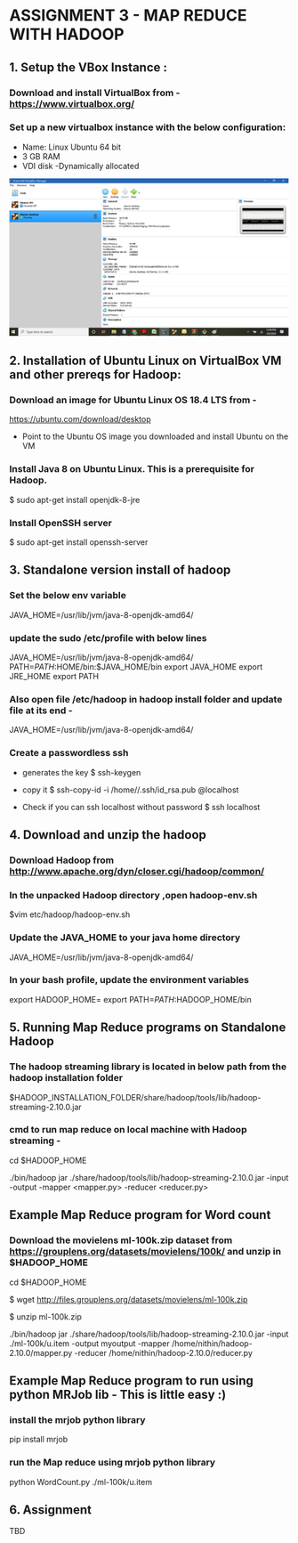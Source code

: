 #                                                ASSIGNMENT 3 -   MAP REDUCE WITH HADOOP 

## 1. Setup the VBox Instance :


### Download and install VirtualBox from - https://www.virtualbox.org/


### Set up a new virtualbox instance with the below configuration:

* Name: Linux Ubuntu 64 bit 
* 3 GB RAM 
* VDI disk -Dynamically allocated 

![UbuntuVM](https://github.com/vu-bigdata-2020/example-notebooks/blob/master/infrastructure/VM-installation.png)

## 2. Installation of Ubuntu Linux on VirtualBox VM and other prereqs for Hadoop:

### Download an image for Ubuntu Linux OS 18.4 LTS from -
https://ubuntu.com/download/desktop

* Point to the Ubuntu OS image you downloaded and install Ubuntu on the VM 


### Install Java 8 on Ubuntu Linux. This is a prerequisite for Hadoop.

$ sudo apt-get install openjdk-8-jre


### Install OpenSSH server

$ sudo apt-get install openssh-server 


## 3. Standalone version install of hadoop 

### Set the below env variable

JAVA_HOME=/usr/lib/jvm/java-8-openjdk-amd64/

### update the sudo /etc/profile with below lines

JAVA_HOME=/usr/lib/jvm/java-8-openjdk-amd64/
PATH=$PATH:$HOME/bin:$JAVA_HOME/bin
export JAVA_HOME
export JRE_HOME
export PATH

### Also open file /etc/hadoop in hadoop install folder and update file at its end -
JAVA_HOME=/usr/lib/jvm/java-8-openjdk-amd64/


### Create a passwordless ssh

* generates the key
$ ssh-keygen

* copy it
$ ssh-copy-id -i /home/<uname>/.ssh/id_rsa.pub <uname>@localhost

* Check if you can ssh localhost without password 
$ ssh localhost


## 4. Download and unzip the hadoop

### Download Hadoop from http://www.apache.org/dyn/closer.cgi/hadoop/common/

### In the unpacked Hadoop directory ,open hadoop-env.sh

$vim etc/hadoop/hadoop-env.sh

### Update the JAVA_HOME to your java home directory

JAVA_HOME=/usr/lib/jvm/java-8-openjdk-amd64/


### In your bash profile, update the environment variables 

export HADOOP_HOME=<Your hadoop home directory path>
export PATH=$PATH:$HADOOP_HOME/bin


## 5. Running Map Reduce programs on Standalone Hadoop

### The hadoop streaming library is located in below path from the hadoop installation folder

$HADOOP_INSTALLATION_FOLDER/share/hadoop/tools/lib/hadoop-streaming-2.10.0.jar

### cmd to run map reduce on local machine with Hadoop streaming -

cd $HADOOP_HOME

./bin/hadoop jar ./share/hadoop/tools/lib/hadoop-streaming-2.10.0.jar  -input <input-data-file> -output <output-data-path> -mapper <mapper.py> -reducer <reducer.py>
  
## Example Map Reduce program for Word count

### Download the movielens ml-100k.zip dataset from https://grouplens.org/datasets/movielens/100k/ and unzip in $HADOOP_HOME 

cd $HADOOP_HOME

$ wget http://files.grouplens.org/datasets/movielens/ml-100k.zip

$ unzip  ml-100k.zip

./bin/hadoop jar ./share/hadoop/tools/lib/hadoop-streaming-2.10.0.jar  -input ./ml-100k/u.item -output myoutput -mapper /home/nithin/hadoop-2.10.0/mapper.py -reducer /home/nithin/hadoop-2.10.0/reducer.py


## Example Map Reduce program to run using python MRJob lib - This is little easy :)

### install the mrjob python library

pip install mrjob

### run the Map reduce using mrjob python library

python WordCount.py ./ml-100k/u.item


## 6. Assignment

TBD





  
  






